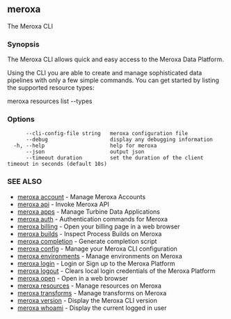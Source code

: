 ## meroxa

The Meroxa CLI

### Synopsis

The Meroxa CLI allows quick and easy access to the Meroxa Data Platform.

Using the CLI you are able to create and manage sophisticated data pipelines
with only a few simple commands. You can get started by listing the supported
resource types:

meroxa resources list --types


### Options

```
      --cli-config-file string   meroxa configuration file
      --debug                    display any debugging information
  -h, --help                     help for meroxa
      --json                     output json
      --timeout duration         set the duration of the client timeout in seconds (default 10s)
```

### SEE ALSO

* [meroxa account](meroxa_account.md)	 - Manage Meroxa Accounts
* [meroxa api](meroxa_api.md)	 - Invoke Meroxa API
* [meroxa apps](meroxa_apps.md)	 - Manage Turbine Data Applications
* [meroxa auth](meroxa_auth.md)	 - Authentication commands for Meroxa
* [meroxa billing](meroxa_billing.md)	 - Open your billing page in a web browser
* [meroxa builds](meroxa_builds.md)	 - Inspect Process Builds on Meroxa
* [meroxa completion](meroxa_completion.md)	 - Generate completion script
* [meroxa config](meroxa_config.md)	 - Manage your Meroxa CLI configuration
* [meroxa environments](meroxa_environments.md)	 - Manage environments on Meroxa
* [meroxa login](meroxa_login.md)	 - Login or Sign up to the Meroxa Platform
* [meroxa logout](meroxa_logout.md)	 - Clears local login credentials of the Meroxa Platform
* [meroxa open](meroxa_open.md)	 - Open in a web browser
* [meroxa resources](meroxa_resources.md)	 - Manage resources on Meroxa
* [meroxa transforms](meroxa_transforms.md)	 - Manage transforms on Meroxa
* [meroxa version](meroxa_version.md)	 - Display the Meroxa CLI version
* [meroxa whoami](meroxa_whoami.md)	 - Display the current logged in user


